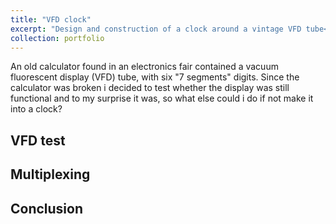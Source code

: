 ```yaml
---
title: "VFD clock"
excerpt: "Design and construction of a clock around a vintage VFD tube<br/><img src='/images/VFD_thumb.jpg' width="500" height="281">"
collection: portfolio
---
```


An old calculator found in an electronics fair contained a vacuum fluorescent display (VFD) tube, with six "7 segments" digits.
Since the calculator was broken i decided to test whether the display was still functional and to my surprise it was, so
what else could i do if not make it into a clock?

## VFD test

## Multiplexing

## Conclusion
